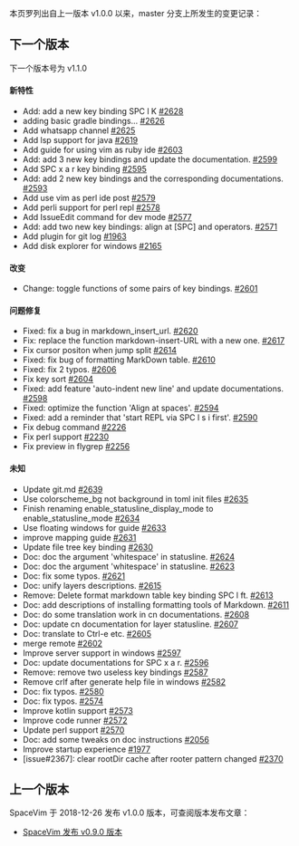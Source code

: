 本页罗列出自上一版本 v1.0.0 以来，master 分支上所发生的变更记录：

## 下一个版本

下一个版本号为 v1.1.0

<!-- call SpaceVim#dev#followHEAD#update('cn') -->
<!-- SpaceVim follow HEAD en start -->

#### 新特性

- Add: add a new key binding SPC l K [#2628](https://github.com/SpaceVim/SpaceVim/pull/2628)
- adding basic gradle bindings...  [#2626](https://github.com/SpaceVim/SpaceVim/pull/2626)
- Add whatsapp channel [#2625](https://github.com/SpaceVim/SpaceVim/pull/2625)
- Add lsp support for java [#2619](https://github.com/SpaceVim/SpaceVim/pull/2619)
- Add guide for using vim as ruby ide [#2603](https://github.com/SpaceVim/SpaceVim/pull/2603)
- Add: add 3 new key bindings and update the documentation. [#2599](https://github.com/SpaceVim/SpaceVim/pull/2599)
- Add SPC x a r key binding [#2595](https://github.com/SpaceVim/SpaceVim/pull/2595)
- Add: add 2 new key bindings and the corresponding documentations. [#2593](https://github.com/SpaceVim/SpaceVim/pull/2593)
- Add use vim as perl ide post [#2579](https://github.com/SpaceVim/SpaceVim/pull/2579)
- Add perli support for perl repl [#2578](https://github.com/SpaceVim/SpaceVim/pull/2578)
- Add IssueEdit command for dev mode [#2577](https://github.com/SpaceVim/SpaceVim/pull/2577)
- Add: add two new key bindings: align at [SPC] and operators. [#2571](https://github.com/SpaceVim/SpaceVim/pull/2571)
- Add plugin for git log [#1963](https://github.com/SpaceVim/SpaceVim/pull/1963)
- Add disk explorer for windows [#2165](https://github.com/SpaceVim/SpaceVim/pull/2165)


#### 改变

- Change: toggle functions of some pairs of key bindings. [#2601](https://github.com/SpaceVim/SpaceVim/pull/2601)


#### 问题修复

- Fixed: fix a bug in markdown_insert_url. [#2620](https://github.com/SpaceVim/SpaceVim/pull/2620)
- Fix: replace the function markdown-insert-URL with a new one. [#2617](https://github.com/SpaceVim/SpaceVim/pull/2617)
- Fix cursor positon when jump split [#2614](https://github.com/SpaceVim/SpaceVim/pull/2614)
- Fixed: fix bug of formatting MarkDown table. [#2610](https://github.com/SpaceVim/SpaceVim/pull/2610)
- Fixed: fix 2 typos. [#2606](https://github.com/SpaceVim/SpaceVim/pull/2606)
- Fix key sort [#2604](https://github.com/SpaceVim/SpaceVim/pull/2604)
- Fixed: add feature 'auto-indent new line' and update documentations. [#2598](https://github.com/SpaceVim/SpaceVim/pull/2598)
- Fixed: optimize the function 'Align at spaces'. [#2594](https://github.com/SpaceVim/SpaceVim/pull/2594)
- Fixed: add a reminder that 'start REPL via SPC l s i first'. [#2590](https://github.com/SpaceVim/SpaceVim/pull/2590)
- Fix debug command [#2226](https://github.com/SpaceVim/SpaceVim/pull/2226)
- Fix perl support [#2230](https://github.com/SpaceVim/SpaceVim/pull/2230)
- Fix preview in flygrep [#2256](https://github.com/SpaceVim/SpaceVim/pull/2256)


#### 未知

- Update git.md [#2639](https://github.com/SpaceVim/SpaceVim/pull/2639)
- Use colorscheme_bg not background in toml init files [#2635](https://github.com/SpaceVim/SpaceVim/pull/2635)
- Finish renaming enable_statusline_display_mode to enable_statusline_mode [#2634](https://github.com/SpaceVim/SpaceVim/pull/2634)
- Use floating windows for guide [#2633](https://github.com/SpaceVim/SpaceVim/pull/2633)
- improve mapping guide [#2631](https://github.com/SpaceVim/SpaceVim/pull/2631)
- Update file tree key binding [#2630](https://github.com/SpaceVim/SpaceVim/pull/2630)
- Doc: doc the argument 'whitespace' in statusline. [#2624](https://github.com/SpaceVim/SpaceVim/pull/2624)
- Doc: doc the argument 'whitespace' in statusline. [#2623](https://github.com/SpaceVim/SpaceVim/pull/2623)
- Doc: fix some typos. [#2621](https://github.com/SpaceVim/SpaceVim/pull/2621)
- Doc: unify layers descriptions. [#2615](https://github.com/SpaceVim/SpaceVim/pull/2615)
- Remove: Delete format markdown table key binding SPC l ft. [#2613](https://github.com/SpaceVim/SpaceVim/pull/2613)
- Doc: add descriptions of installing formatting tools of Markdown. [#2611](https://github.com/SpaceVim/SpaceVim/pull/2611)
- Doc: do some translation work in cn documentations. [#2608](https://github.com/SpaceVim/SpaceVim/pull/2608)
- Doc: update cn documentation for layer statusline. [#2607](https://github.com/SpaceVim/SpaceVim/pull/2607)
- Doc: translate <C-e> to Ctrl-e etc. [#2605](https://github.com/SpaceVim/SpaceVim/pull/2605)
- merge remote [#2602](https://github.com/SpaceVim/SpaceVim/pull/2602)
- Improve server support in windows [#2597](https://github.com/SpaceVim/SpaceVim/pull/2597)
- Doc: update documentations for SPC x a r. [#2596](https://github.com/SpaceVim/SpaceVim/pull/2596)
- Remove: remove two useless key bindings [#2587](https://github.com/SpaceVim/SpaceVim/pull/2587)
- Remove crlf after generate help file in windows [#2582](https://github.com/SpaceVim/SpaceVim/pull/2582)
- Doc: fix typos. [#2580](https://github.com/SpaceVim/SpaceVim/pull/2580)
- Doc: fix typos. [#2574](https://github.com/SpaceVim/SpaceVim/pull/2574)
- Improve kotlin support [#2573](https://github.com/SpaceVim/SpaceVim/pull/2573)
- Improve code runner [#2572](https://github.com/SpaceVim/SpaceVim/pull/2572)
- Update perl support [#2570](https://github.com/SpaceVim/SpaceVim/pull/2570)
- Doc: add some tweaks on doc instructions [#2056](https://github.com/SpaceVim/SpaceVim/pull/2056)
- Improve startup experience [#1977](https://github.com/SpaceVim/SpaceVim/pull/1977)
- [issue#2367]: clear rootDir cache after rooter pattern changed [#2370](https://github.com/SpaceVim/SpaceVim/pull/2370)

<!-- SpaceVim follow HEAD en end -->

## 上一个版本

SpaceVim 于 2018-12-26 发布 v1.0.0 版本，可查阅版本发布文章：

- [SpaceVim 发布 v0.9.0 版本](https://spacevim.org/SpaceVim-release-v1.0.0/)
